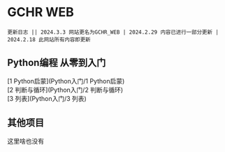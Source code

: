 # GCHR WEB
```更新日志 || 2024.3.3 网站更名为GCHR_WEB | 2024.2.29 内容已进行一部分更新 | 2024.2.18 此网站所有内容即更新```
## Python编程 从零到入门
[1 Python启蒙](Python入门/1 Python启蒙)
<br>
[2 判断与循环](Python入门/2 判断与循环)
<br>
[3 列表](Python入门/3 列表)

## 其他项目
这里啥也没有
